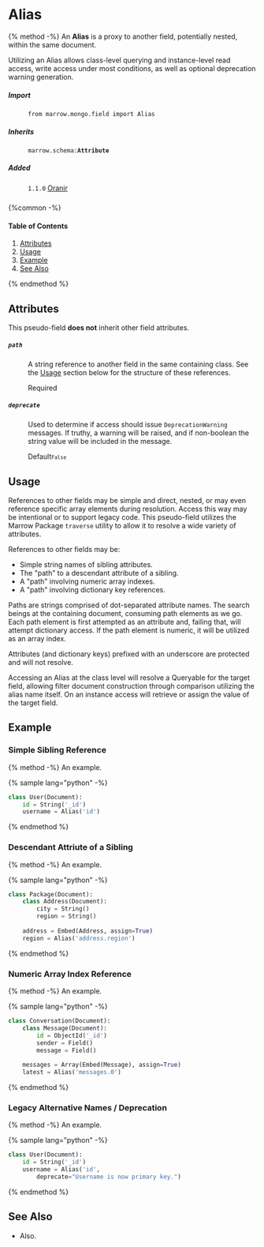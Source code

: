 # Alias

{% method -%}
An **Alias** is a proxy to another field, potentially nested, within the same document.

Utilizing an Alias allows class-level querying and instance-level read access, write access under most conditions, as well as optional deprecation warning generation.

<dl>
	<dt><h5>Import</h5></dt><dd><p><code>from marrow.mongo.field import Alias</code></p></dd>
	<dt><h5>Inherits</h5></dt><dd><p><code>marrow.schema:<strong>Attribute</strong></code></p></dd>
	<dt><h5>Added</h5></dt><dd><p><code>1.1.0</code> <a href="https://github.com/marrow/mongo/releases/tag/1.1.0">Oranir</a></p></dd>
	<dt><h5></h5></dt><dd><p><code></code></p></dd>
</dl>

{%common -%}

#### Table of Contents

1. [Attributes](#attributes)
2. [Usage](#usage)
3. [Example](#example)
4. [See Also](#see-also)

{% endmethod %}


## Attributes

This pseudo-field **does not** inherit other field attributes.

<dl>
	<dt><h5><code>path</code></h5></dt><dd>
		<p>A string reference to another field in the same containing class. See the <a href="#usage">Usage</a> section below for the structure of these references.</p>
		<p><label>Required</label></p>
	</dd><dt><h5><code>deprecate</code></h5></dt><dd>
		<p>Used to determine if access should issue <code>DeprecationWarning</code> messages. If truthy, a warning will be raised, and if non-boolean the string value will be included in the message.</p>
		<p><label>Default</label><code><code>False</code></code></p>
	</dd><dt><h5><code></code></h5></dt><dd></dd>
</dl>


## Usage

References to other fields may be simple and direct, nested, or may even reference specific array elements during resolution. Access this way may be intentional or to support legacy code. This pseudo-field utilizes the Marrow Package `traverse` utility to allow it to resolve a wide variety of attributes.

References to other fields may be:

* Simple string names of sibling attributes.
* The "path" to a descendant attribute of a sibling.
* A "path" involving numeric array indexes.
* A "path" involving dictionary key references.

Paths are strings comprised of dot-separated attribute names. The search beings at the containing document, consuming path elements as we go. Each path element is first attempted as an attribute and, failing that, will attempt dictionary access. If the path element is numeric, it will be utilized as an array index.

Attributes (and dictionary keys) prefixed with an underscore are protected and will not resolve.

Accessing an Alias at the class level will resolve a Queryable for the target field, allowing filter document construction through comparison utilizing the alias name itself. On an instance access will retrieve or assign the value of the target field.


## Example

### Simple Sibling Reference

{% method -%}
An example.

{% sample lang="python" -%}
```python
class User(Document):
	id = String('_id')
	username = Alias('id')
```
{% endmethod %}


### Descendant Attriute of a Sibling

{% method -%}
An example.

{% sample lang="python" -%}
```python
class Package(Document):
	class Address(Document):
		city = String()
		region = String()
	
	address = Embed(Address, assign=True)
	region = Alias('address.region')
```
{% endmethod %}


### Numeric Array Index Reference

{% method -%}
An example.

{% sample lang="python" -%}
```python
class Conversation(Document):
	class Message(Document):
		id = ObjectId('_id')
		sender = Field()
		message = Field()
	
	messages = Array(Embed(Message), assign=True)
	latest = Alias('messages.0')
```
{% endmethod %}


### Legacy Alternative Names / Deprecation

{% method -%}
An example.

{% sample lang="python" -%}
```python
class User(Document):
	id = String('_id')
	username = Alias('id',
		deprecate="Username is now primary key.")
```
{% endmethod %}


## See Also

* Also.
